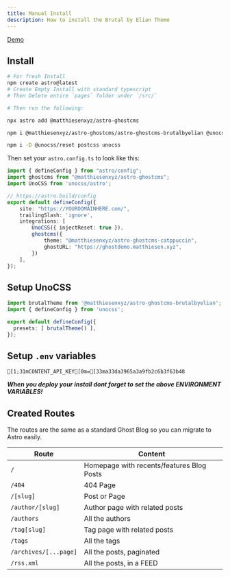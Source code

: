 ```yaml
---
title: Manual Install
description: How to install the Brutal by Elian Theme
---
```


[Demo](https://brutal-demo.astro-ghostcms.xyz/)

## Install

```sh
# For fresh Install
npm create astro@latest
# Create Empty Install with standard typescript
# Then Delete entire `pages` folder under `/src/`

# Then run the following:

npx astro add @matthiesenxyz/astro-ghostcms

npm i @matthiesenxyz/astro-ghostcms/astro-ghostcms-brutalbyelian @unocss/astro

npm i -D @unocss/reset postcss unocss
```

Then set your `astro.config.ts` to look like this:

```ts frame="code" title="astro.config.ts"
import { defineConfig } from "astro/config";
import ghostcms from "@matthiesenxyz/astro-ghostcms";
import UnoCSS from 'unocss/astro';

// https://astro.build/config
export default defineConfig({
	site: "https://YOURDOMAINHERE.com/",
	trailingSlash: 'ignore',
	integrations: [
		UnoCSS({ injectReset: true }),
		ghostcms({
			theme: "@matthiesenxyz/astro-ghostcms-catppuccin",
			ghostURL: "https://ghostdemo.matthiesen.xyz",
		})
	],
});
```

## Setup UnoCSS

```ts frame="code" title="uno.config.ts"
import brutalTheme from '@matthiesenxyz/astro-ghostcms-brutalbyelian';
import { defineConfig } from 'unocss';

export default defineConfig({
  presets: [ brutalTheme() ],
});

```

## Setup `.env` variables

```ansi frame="code" title=".env"
[1;31mCONTENT_API_KEY[0m=[33ma33da3965a3a9fb2c6b3f63b48
```

***When you deploy your install dont forget to set the above ENVIRONMENT VARIABLES!***

## Created Routes

The routes are the same as a standard Ghost Blog so you can migrate to Astro easily.

| Route                 | Content                                   |
| --------------------- | ----------------------------------------- |
| `/`                   | Homepage with recents/features Blog Posts |
| `/404`                | 404 Page                                  |
| `/[slug]`             | Post or Page                              |
| `/author/[slug]`      | Author page with related posts            |
| `/authors`            | All the authors                           |
| `/tag[slug]`          | Tag page with related posts               |
| `/tags`               | All the tags                              |
| `/archives/[...page]` | All the posts, paginated                  |
| `/rss.xml`            | All the posts, in a FEED                  |
